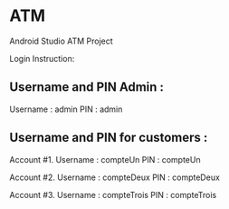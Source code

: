 # ATM
Android Studio ATM Project

Login Instruction:

Username and PIN Admin :
--------------------------------
Username : admin
PIN : admin

Username and PIN for customers :
--------------------------------
Account #1.
Username : compteUn
PIN : compteUn

Account #2.
Username : compteDeux
PIN : compteDeux

Account #3.
Username : compteTrois
PIN : compteTrois
